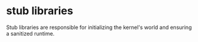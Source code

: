 # stub libraries
Stub libraries are responsible for initializing the kernel's world and
ensuring a sanitized runtime.
